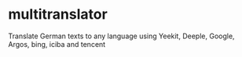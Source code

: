 # multitranslator
Translate German texts to any language using Yeekit, Deeple, Google, Argos, bing, iciba and tencent
